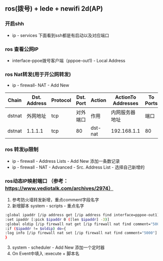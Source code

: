 ## ros(拨号) + lede + newifi 2d(AP)

### 开启shh
- ip - services 下面看到ssh都是有启动以及对应端口
### ros 查看公网IP
- interface-ppoe拨号客户端（pppoe-out1) - Local Address

### ros Nat转发(用于开公网转发)
- ip - firewall- NAT - Add New

| Chain | Dst. Address | Protocol | Dst. Port | Action | ActionTo Addresses | To Ports |
|  ----  | ----  | ----  | ----  | ----  | ----  | ----  |
| dstnat | 外网地址 | tcp | 对外端口 | 作用 | 内网服务器地址 |端口 |
| dstnat | 1.1.1.1 | tcp | 80 | dst-nat | 192.168.1.1 |80 |

### ros 转发ip限制
- ip - firewall - Address Lists - Add New 添加一条数记录
- ip - firewall - NAT - Advanced - Src. Address List - 选择自己新增的

### ros动态IP映射端口 （参考：https://www.vediotalk.com/archives/2974）
1. 参考防火墙转发新增，重点comment字段名字
2. 新增脚本 system - scripts - 重点名字
```bash
:global ipaddr [/ip address get [/ip address find interface=pppoe-out1] address]
:set ipaddr [:pick $ipaddr 0 ([len $ipaddr] -3)]
:global oldip [/ip firewall nat get [/ip firewall nat find comment="5000"] dst-address]
:if ($ipaddr != $oldip) do={
:log info [/ip firewall nat set [/ip firewall nat find comment="5000"] dst-address=$ipaddr]
}
```
3. system - scheduler - Add New 添加一个定时器 
4. On Event中填入 :execute + 脚本名
